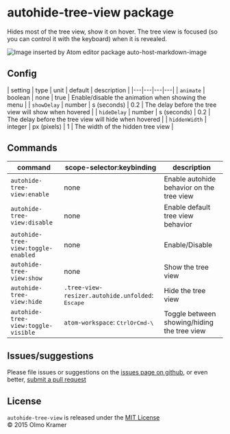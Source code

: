 # autohide-tree-view package

Hides most of the tree view, show it on hover. The tree view is focused (so you can control it with the keyboard) when it is revealed.

![Image inserted by Atom editor package auto-host-markdown-image](https://raw.githubusercontent.com/olmokramer/atom-autohide-tree-view/master/images/screencast.gif)

## Config

| setting | type | unit | default | description |
|---|---|---|---|
| `animate` | boolean | none | true | Enable/disable the animation when showing the menu |
| `showDelay` | number | s (seconds) | 0.2 | The delay before the tree view will show when hovered |
| `hideDelay` | number | s (seconds) | 0.2 | The delay before the tree view will hide when hovered |
| `hiddenWidth` | integer | px (pixels) | 1 | The width of the hidden tree view |

## Commands

| command | scope-selector:keybinding | description |
|---|---|---|
| `autohide-tree-view:enable` | none | Enable autohide behavior on the tree view |
| `autohide-tree-view:disable` | none | Enable default tree view behavior |
| `autohide-tree-view:toggle-enabled` | none | Enable/Disable |
| `autohide-tree-view:show` | none | Show the tree view |
| `autohide-tree-view:hide` | `.tree-view-resizer.autohide.unfolded`: <kbd>Escape</kbd> | Hide the tree view |
| `autohide-tree-view:toggle-visible` | `atom-workspace`: <kbd>CtrlOrCmd-\\</kbd> | Toggle between showing/hiding the tree view |

## Issues/suggestions

Please file issues or suggestions on the [issues page on github](https://github.com/olmokramer/autohide-tree-view/issues/new), or even better, [submit a pull request](https://github.com/olmokramer/atom-autohide-tree-view/pulls)

## License

`autohide-tree-view` is released under the [MIT License](LICENSE.md)<br>
&copy; 2015 Olmo Kramer